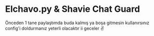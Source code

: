 # Elchavo.py & Shavie Chat Guard
Önceden 1 tane paylaştımda buda kalmış ya boşa gitmesin kullanırsınız
config'i doldurmanız yeterli olacaktır ii geceler :v:
